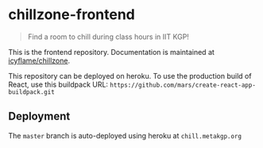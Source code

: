 # chillzone-frontend

> Find a room to chill during class hours in IIT KGP!
>

This is the frontend repository. Documentation is maintained at
[icyflame/chillzone](https://github.com/icyflame/chillzone#readme).

This repository can be deployed on heroku. To use the production build of React,
use this buildpack URL: `https://github.com/mars/create-react-app-buildpack.git`

## Deployment

The `master` branch is auto-deployed using heroku at `chill.metakgp.org`
